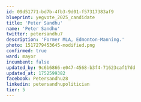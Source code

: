```yaml
---
id: 09d51771-bd7b-4fb3-9d01-f57317383af9
blueprint: yegvote_2025_candidate
title: 'Peter Sandhu'
name: 'Peter Sandhu'
twitter: petersandhu7
description: 'Former MLA, Edmonton-Manning.'
photo: 1517279453645-modified.png
confirmed: true
ward: mayor
incumbent: false
updated_by: 9c6b6866-e047-4568-b3f4-71623caf17dd
updated_at: 1752599382
facebook: Petersandhu28
linkedin: petersandhupolitician
tier: 5
---
```


